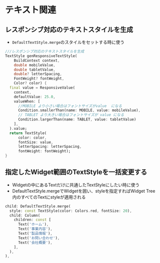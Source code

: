 # テキスト関連
## レスポンシブ対応のテキストスタイルを生成
- `DefaultTextStyle.merge`のスタイルをセットする時に使う
```dart
///レスポンシブ対応のテキストスタイルを生成
TextStyle genResponsiveTextStyle(
    BuildContext context,
    double mobileValue,
    double tabletValue,
    double? letterSpacing,
    FontWeight? fontWeight,
    Color? color) {
  final value = ResponsiveValue(
    context,
    defaultValue: 25.0,
    valueWhen: [
      //MOBILE より小さい場合はフォントサイズがvalue  になる
      Condition.smallerThan(name: MOBILE, value: mobileValue),
      // TABLET より大きい場合はフォントサイズが value になる
      Condition.largerThan(name: TABLET, value: tabletValue)
    ],
  ).value;
  return TextStyle(
      color: color,
      fontSize: value,
      letterSpacing: letterSpacing,
      fontWeight: fontWeight);
}
```
## 指定したWidget範囲のTextStyleを一括変更する
- Widgetの中にあるTextだけに共通したTextStyleにしたい時に使う
- DefaultTextStyle.mergeでWidgetを囲い、styleを指定すればWidget Tree内のすべてのTextにstyleが適用される
```dart
child: DefaultTextStyle.merge(
  style: const TextStyle(color: Colors.red, fontSize: 20),
  child: Column(
    children: const [
      Text('ホーム'),
      Text('事業内容'),
      Text('製品情報'),
      Text('お問い合わせ'),
      Text('会社概要'),
    ],
  ),
),
```

